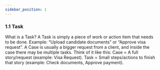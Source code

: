 ```yaml
---
sidebar_position: 1
---
```


### 1.1 Task

What is a Task?
A Task is simply a piece of work or action item that needs to be done.
Example: “Upload candidate documents” or “Approve visa request”.
A Case is usually a bigger request from a client, and inside the case there may be multiple tasks.
Think of it like this:
Case = A full story/request (example: Visa Request).
Task = Small steps/actions to finish that story (example: Check documents, Approve payment).